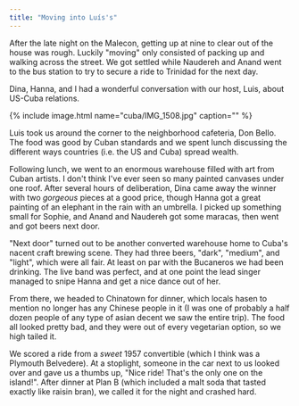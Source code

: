 ```yaml
---
title: "Moving into Luís's"
---
```


After the late night on the Malecon, getting up at nine to clear out of the house was rough. Luckily "moving" only consisted of packing up and walking across the street. We got settled while Naudereh and Anand went to the bus station to try to secure a ride to Trinidad for the next day.

Dina, Hanna, and I had a wonderful conversation with our host, Luis, about US-Cuba relations. 

{% include image.html name="cuba/IMG_1508.jpg" caption="" %}

Luis took us around the corner to the neighborhood cafeteria, Don Bello. The food was good by Cuban standards and we spent lunch discussing the different ways countries (i.e. the US and Cuba) spread wealth. 

Following lunch, we went to an enormous warehouse filled with art from Cuban artists. I don't think I've ever seen so many painted canvases under one roof. After several hours of deliberation, Dina came away the winner with two *gorgeous* pieces at a good price, though Hanna got a great painting of an elephant in the rain with an umbrella. I picked up something small for Sophie, and Anand and Naudereh got some maracas, then went and got beers next door.

"Next door" turned out to be another converted warehouse home to Cuba's nacent craft brewing scene. They had three beers, "dark", "medium", and "light", which were all fair. At least on par with the Bucaneros we had been drinking. The live band was perfect, and at one point the lead singer managed to snipe Hanna and get a nice dance out of her.

From there, we headed to Chinatown for dinner, which locals hasen to mention no longer has any Chinese people in it (I was one of probably a half dozen people of any type of asian decent we saw the entire trip). The food all looked pretty bad, and they were out of every vegetarian option, so we high tailed it.

We scored a ride from a *sweet* 1957 convertible (which I think was a Plymouth Belvedere). At a stoplight, someone in the car next to us looked over and gave us a thumbs up, "Nice ride! That's the only one on the island!". After dinner at Plan B (which included a malt soda that tasted exactly like raisin bran), we called it for the night and crashed hard.